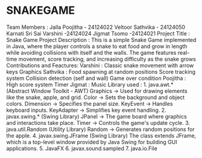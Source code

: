 # SNAKEGAME
Team Members        :  Jalla Poojitha - 24124022
                       Veltoor Sathvika - 24124050
                       Karnati Sri Sai Varshini -24124024
                       Jigmat Tsomo -24124021
Project Title       :  Snake Game
Project Description :  This is a simple Snake Game implemented in Java, where the player controls a snake to eat food and 
                        grow in length while avoiding collisions with itself and the walls. The game features real-time 
                        movement, score tracking, and increasing difficulty as the  snake grows
                       Contributions and Feactures:
                       Varshini : Classic snake movement with arrow keys
                                  Graphics
                       Sathvika : Food spawning at random positions
                                  Score tracking system
                                  Collision detection (self and wall)
                                  Game over condition 
                       Poojitha : High score system
                                  Timer
                       Jigmat   : Music
Library used        :  1. java.awt.* (Abstract Window Toolkit - AWT)
                         Graphics → Used for drawing elements like the snake, apple, and grid.
                         Color → Sets the background and object colors.
                         Dimension → Specifies the panel size.
                         KeyEvent → Handles keyboard inputs.
                         KeyAdapter → Simplifies key event handling.
                      2. javax.swing.* (Swing Library)
                         JPanel → The game board where graphics and interactions take place.
                         Timer → Controls the game's update cycle.
                      3. java.util.Random (Utility Library)
                         Random → Generates random positions for the apple.
                      4. javax.swing.JFrame (Swing Library)
                         The class extends JFrame, which is a top-level window provided by Java Swing for building GUI 
                         applications.
                      5. JavaFX
                      6. javax.sound.sampled
                      7. java.io.File
